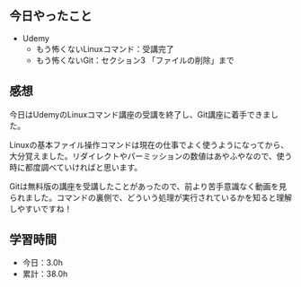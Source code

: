 ## 今日やったこと
- Udemy
  - もう怖くないLinuxコマンド：受講完了
  - もう怖くないGit：セクション3 「ファイルの削除」まで

## 感想
今日はUdemyのLinuxコマンド講座の受講を終了し、Git講座に着手できました。

Linuxの基本ファイル操作コマンドは現在の仕事でよく使うようになってから、大分覚えました。リダイレクトやパーミッションの数値はあやふやなので、使う時に都度調べていければと思います。

Gitは無料版の講座を受講したことがあったので、前より苦手意識なく動画を見られました。コマンドの裏側で、どういう処理が実行されているかを知ると理解しやすいですね！

## 学習時間
- 今日：3.0h
- 累計：38.0h